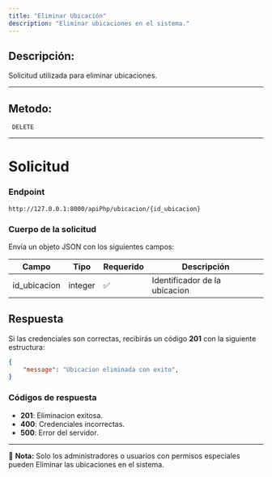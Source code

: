 ```yaml
---
title: "Eliminar Ubicación"
description: "Eliminar ubicaciones en el sistema."
---
```



## Descripción:
Solicitud utilizada para eliminar ubicaciones.

---


## Metodo: 
```
 DELETE
```
---


# **Solicitud**

### **Endpoint**
```
http://127.0.0.1:8000/apiPhp/ubicacion/{id_ubicacion}
```

### **Cuerpo de la solicitud**
Envía un objeto JSON con los siguientes campos:


| Campo           | Tipo   | Requerido | Descripción                |
|----------------|--------|-----------|-----------------------------|
| id_ubicacion    | integer | ✅       | Identificador de la ubicacion |


## **Respuesta**

Si las credenciales son correctas, recibirás un código **201** con la siguiente estructura:

```json
{
    "message": "Ubicacion eliminada con exito",
}
```

### **Códigos de respuesta**
- **201**: Eliminacion exitosa.
- **400**: Credenciales incorrectas.
- **500**: Error del servidor.

---

📄 **Nota:**  Solo los administradores o usuarios con permisos especiales pueden Eliminar las ubicaciones en el sistema.


